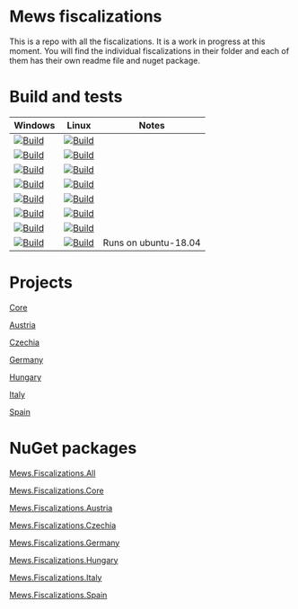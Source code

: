 # Mews fiscalizations

This is a repo with all the fiscalizations.
It is a work in progress at this moment. You will find the individual fiscalizations in their folder and each of them has their own readme file and nuget package.

# Build and tests

Windows | Linux | Notes
------------ | ------------- | -------------
[![Build](https://github.com/MewsSystems/fiscalizations/actions/workflows/build-and-test-all-windows.yml/badge.svg)](https://github.com/MewsSystems/fiscalizations/actions/workflows/build-and-test-all-windows.yml) | [![Build](https://github.com/MewsSystems/fiscalizations/actions/workflows/build-and-test-all-linux.yml/badge.svg)](https://github.com/MewsSystems/fiscalizations/actions/workflows/build-and-test-all-linux.yml)
[![Build](https://github.com/MewsSystems/fiscalizations/actions/workflows/build-and-test-core-windows.yml/badge.svg)](https://github.com/MewsSystems/fiscalizations/actions/workflows/build-and-test-core-windows.yml) | [![Build](https://github.com/MewsSystems/fiscalizations/actions/workflows/build-and-test-core-linux.yml/badge.svg)](https://github.com/MewsSystems/fiscalizations/actions/workflows/build-and-test-core-linux.yml)
[![Build](https://github.com/MewsSystems/fiscalizations/actions/workflows/build-and-test-austria-windows.yml/badge.svg)](https://github.com/MewsSystems/fiscalizations/actions/workflows/build-and-test-austria-windows.yml) | [![Build](https://github.com/MewsSystems/fiscalizations/actions/workflows/build-and-test-austria-linux.yml/badge.svg)](https://github.com/MewsSystems/fiscalizations/actions/workflows/build-and-test-austria-linux.yml)
[![Build](https://github.com/MewsSystems/fiscalizations/actions/workflows/build-and-test-czechia-windows.yml/badge.svg)](https://github.com/MewsSystems/fiscalizations/actions/workflows/build-and-test-czechia-windows.yml) | [![Build](https://github.com/MewsSystems/fiscalizations/actions/workflows/build-and-test-czechia-linux.yml/badge.svg)](https://github.com/MewsSystems/fiscalizations/actions/workflows/build-and-test-czechia-linux.yml)
[![Build](https://github.com/MewsSystems/fiscalizations/actions/workflows/build-and-test-germany-windows.yml/badge.svg)](https://github.com/MewsSystems/fiscalizations/actions/workflows/build-and-test-germany-windows.yml) | [![Build](https://github.com/MewsSystems/fiscalizations/actions/workflows/build-and-test-germany-linux.yml/badge.svg)](https://github.com/MewsSystems/fiscalizations/actions/workflows/build-and-test-germany-linux.yml)
[![Build](https://github.com/MewsSystems/fiscalizations/actions/workflows/build-and-test-hungary-windows.yml/badge.svg)](https://github.com/MewsSystems/fiscalizations/actions/workflows/build-and-test-hungary-windows.yml) | [![Build](https://github.com/MewsSystems/fiscalizations/actions/workflows/build-and-test-hungary-linux.yml/badge.svg)](https://github.com/MewsSystems/fiscalizations/actions/workflows/build-and-test-hungary-linux.yml)
[![Build](https://github.com/MewsSystems/fiscalizations/actions/workflows/build-and-test-italy-windows.yml/badge.svg)](https://github.com/MewsSystems/fiscalizations/actions/workflows/build-and-test-italy-windows.yml) | [![Build](https://github.com/MewsSystems/fiscalizations/actions/workflows/build-and-test-italy-linux.yml/badge.svg)](https://github.com/MewsSystems/fiscalizations/actions/workflows/build-and-test-italy-linux.yml)
[![Build](https://github.com/MewsSystems/fiscalizations/actions/workflows/build-and-test-spain-windows.yml/badge.svg)](https://github.com/MewsSystems/fiscalizations/actions/workflows/build-and-test-spain-windows.yml) | [![Build](https://github.com/MewsSystems/fiscalizations/actions/workflows/build-and-test-spain-linux.yml/badge.svg)](https://github.com/MewsSystems/fiscalizations/actions/workflows/build-and-test-spain-linux.yml) | Runs on ubuntu-18.04

# Projects

[Core](https://github.com/MewsSystems/fiscalizations/tree/master/src/Core)

[Austria](https://github.com/MewsSystems/fiscalizations/tree/master/src/Austria)

[Czechia](https://github.com/MewsSystems/fiscalizations/tree/master/src/Czechia)

[Germany](https://github.com/MewsSystems/fiscalizations/tree/master/src/Germany)

[Hungary](https://github.com/MewsSystems/fiscalizations/tree/master/src/Hungary)

[Italy](https://github.com/MewsSystems/fiscalizations/tree/master/src/Italy)

[Spain](https://github.com/MewsSystems/fiscalizations/tree/master/src/Spain)

# NuGet packages

[Mews.Fiscalizations.All](https://www.nuget.org/packages/Mews.Fiscalization.All)

[Mews.Fiscalizations.Core](https://www.nuget.org/packages/Mews.Fiscalization.Core)

[Mews.Fiscalizations.Austria](https://www.nuget.org/packages/Mews.Fiscalization.Austria)

[Mews.Fiscalizations.Czechia](https://www.nuget.org/packages/Mews.Fiscalization.Czechia)

[Mews.Fiscalizations.Germany](https://www.nuget.org/packages/Mews.Fiscalization.Germany)

[Mews.Fiscalizations.Hungary](https://www.nuget.org/packages/Mews.Fiscalization.Hungary)

[Mews.Fiscalizations.Italy](https://www.nuget.org/packages/Mews.Fiscalization.Italy)

[Mews.Fiscalizations.Spain](https://www.nuget.org/packages/Mews.Fiscalization.Spain)
